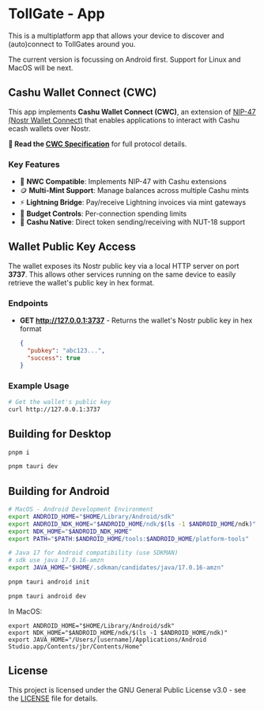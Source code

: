 # TollGate - App

This is a multiplatform app that allows your device to discover and (auto)connect to TollGates around you.

The current version is focussing on Android first. Support for Linux and MacOS will be next.

## Cashu Wallet Connect (CWC)

This app implements **Cashu Wallet Connect (CWC)**, an extension of [NIP-47 (Nostr Wallet Connect)](https://github.com/nostr-protocol/nips/blob/master/47.md) that enables applications to interact with Cashu ecash wallets over Nostr. 

**📖 Read the [CWC Specification](SPECIFICATION.md)** for full protocol details.

### Key Features

- 🔌 **NWC Compatible**: Implements NIP-47 with Cashu extensions
- 🪙 **Multi-Mint Support**: Manage balances across multiple Cashu mints
- ⚡ **Lightning Bridge**: Pay/receive Lightning invoices via mint gateways
- 🔐 **Budget Controls**: Per-connection spending limits
- 🎯 **Cashu Native**: Direct token sending/receiving with NUT-18 support

## Wallet Public Key Access

The wallet exposes its Nostr public key via a local HTTP server on port **3737**. This allows other services running on the same device to easily retrieve the wallet's public key in hex format.

### Endpoints

- **GET http://127.0.0.1:3737** - Returns the wallet's Nostr public key in hex format
  ```json
  {
    "pubkey": "abc123...",
    "success": true
  }
  ```

### Example Usage

```bash
# Get the wallet's public key
curl http://127.0.0.1:3737
```

## Building for Desktop

```bash
pnpm i

pnpm tauri dev
```

## Building for Android

```bash
# MacOS - Android Development Environment
export ANDROID_HOME="$HOME/Library/Android/sdk"
export ANDROID_NDK_HOME="$ANDROID_HOME/ndk/$(ls -1 $ANDROID_HOME/ndk)"
export NDK_HOME="$ANDROID_NDK_HOME"
export PATH="$PATH:$ANDROID_HOME/tools:$ANDROID_HOME/platform-tools"

# Java 17 for Android compatibility (use SDKMAN)
# sdk use java 17.0.16-amzn
export JAVA_HOME="$HOME/.sdkman/candidates/java/17.0.16-amzn"

pnpm tauri android init

pnpm tauri android dev
```


In MacOS:
```shell
export ANDROID_HOME="$HOME/Library/Android/sdk"
export NDK_HOME="$ANDROID_HOME/ndk/$(ls -1 $ANDROID_HOME/ndk)"
export JAVA_HOME="/Users/[username]/Applications/Android Studio.app/Contents/jbr/Contents/Home"
```

## License
This project is licensed under the GNU General Public License v3.0 - see the [LICENSE](LICENSE) file for details.
